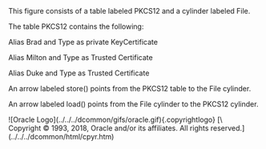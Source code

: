 <div>
This figure consists of a table labeled PKCS12 and a cylinder labeled
File.

The table PKCS12 contains the following:

Alias Brad and Type as private KeyCertificate

Alias Milton and Type as Trusted Certificate

Alias Duke and Type as Trusted Certificate

An arrow labeled <span class="apiname">store()</span> points from the
PKCS12 table to the File cylinder.

An arrow labeled <span class="apiname">load()</span> points from the
File cylinder to the PKCS12 cylinder.

</div>
<div class="footer">
![Oracle Logo](../../../dcommon/gifs/oracle.gif){.copyrightlogo} [\
<span class="copyrightlogo">Copyright © 1993, 2018,
Oracle and/or its affiliates. All rights reserved.</span>](../../../dcommon/html/cpyr.htm)

</div>
